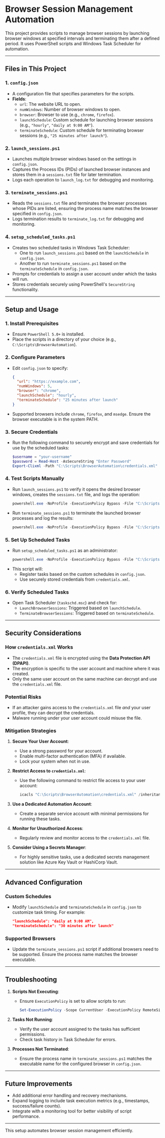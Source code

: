 
# Browser Session Management Automation

This project provides scripts to manage browser sessions by launching browser windows at specified intervals and terminating them after a defined period. It uses PowerShell scripts and Windows Task Scheduler for automation.

---

## **Files in This Project**

### 1. **`config.json`**
   - A configuration file that specifies parameters for the scripts.
   - **Fields**:
     - `url`: The website URL to open.
     - `numWindows`: Number of browser windows to open.
     - `browser`: Browser to use (e.g., `chrome`, `firefox`).
     - `launchSchedule`: Custom schedule for launching browser sessions (e.g., `"hourly"`, `"daily at 9:00 AM"`).
     - `terminateSchedule`: Custom schedule for terminating browser sessions (e.g., `"25 minutes after launch"`).

### 2. **`launch_sessions.ps1`**
   - Launches multiple browser windows based on the settings in `config.json`.
   - Captures the Process IDs (PIDs) of launched browser instances and stores them in a `sessions.txt` file for later termination.
   - Logs each operation to `launch_log.txt` for debugging and monitoring.

### 3. **`terminate_sessions.ps1`**
   - Reads the `sessions.txt` file and terminates the browser processes whose PIDs are listed, ensuring the process name matches the browser specified in `config.json`.
   - Logs termination results to `terminate_log.txt` for debugging and monitoring.

### 4. **`setup_scheduled_tasks.ps1`**
   - Creates two scheduled tasks in Windows Task Scheduler:
     - One to run `launch_sessions.ps1` based on the `launchSchedule` in `config.json`.
     - Another to run `terminate_sessions.ps1` based on the `terminateSchedule` in `config.json`.
   - Prompts for credentials to assign a user account under which the tasks will run.
   - Stores credentials securely using PowerShell's `SecureString` functionality.

---

## **Setup and Usage**

### 1. **Install Prerequisites**
   - Ensure `PowerShell 5.0+` is installed.
   - Place the scripts in a directory of your choice (e.g., `C:\Scripts\BrowserAutomation`).

### 2. **Configure Parameters**
   - Edit `config.json` to specify:
     ```json
     {
       "url": "https://example.com",
       "numWindows": 5,
       "browser": "chrome",
       "launchSchedule": "hourly",
       "terminateSchedule": "25 minutes after launch"
     }
     ```
   - Supported browsers include `chrome`, `firefox`, and `msedge`. Ensure the browser executable is in the system PATH.

### 3. **Secure Credentials**
   - Run the following command to securely encrypt and save credentials for use by the scheduled tasks:
     ```powershell
     $username = "your-username"
     $password = Read-Host -AsSecureString "Enter Password"
     Export-Clixml -Path "C:\Scripts\BrowserAutomation\credentials.xml" -InputObject (New-Object PSCredential ($username, $password))
     ```

### 4. **Test Scripts Manually**
   - Run `launch_sessions.ps1` to verify it opens the desired browser windows, creates the `sessions.txt` file, and logs the operation:
     ```powershell
     powershell.exe -NoProfile -ExecutionPolicy Bypass -File "C:\Scripts\BrowserAutomation\launch_sessions.ps1"
     ```
   - Run `terminate_sessions.ps1` to terminate the launched browser processes and log the results:
     ```powershell
     powershell.exe -NoProfile -ExecutionPolicy Bypass -File "C:\Scripts\BrowserAutomation\terminate_sessions.ps1"
     ```

### 5. **Set Up Scheduled Tasks**
   - Run `setup_scheduled_tasks.ps1` as an administrator:
     ```powershell
     powershell.exe -NoProfile -ExecutionPolicy Bypass -File "C:\Scripts\BrowserAutomation\setup_scheduled_tasks.ps1"
     ```
   - This script will:
     - Register tasks based on the custom schedules in `config.json`.
     - Use securely stored credentials from `credentials.xml`.

### 6. **Verify Scheduled Tasks**
   - Open Task Scheduler (`taskschd.msc`) and check for:
     - `LaunchBrowserSessions`: Triggered based on `launchSchedule`.
     - `TerminateBrowserSessions`: Triggered based on `terminateSchedule`.

---

## **Security Considerations**

### **How `credentials.xml` Works**
- The `credentials.xml` file is encrypted using the **Data Protection API (DPAPI)**.
- The encryption is specific to the user account and machine where it was created.
- Only the same user account on the same machine can decrypt and use the `credentials.xml` file.

### **Potential Risks**
- If an attacker gains access to the `credentials.xml` file *and* your user profile, they can decrypt the credentials.
- Malware running under your user account could misuse the file.

### **Mitigation Strategies**
1. **Secure Your User Account**:
   - Use a strong password for your account.
   - Enable multi-factor authentication (MFA) if available.
   - Lock your system when not in use.

2. **Restrict Access to `credentials.xml`**:
   - Use the following command to restrict file access to your user account:
     ```powershell
     icacls "C:\Scripts\BrowserAutomation\credentials.xml" /inheritance:r /grant:r YourUserName:F
     ```

3. **Use a Dedicated Automation Account**:
   - Create a separate service account with minimal permissions for running these tasks.

4. **Monitor for Unauthorized Access**:
   - Regularly review and monitor access to the `credentials.xml` file.

5. **Consider Using a Secrets Manager**:
   - For highly sensitive tasks, use a dedicated secrets management solution like Azure Key Vault or HashiCorp Vault.

---

## **Advanced Configuration**

### Custom Schedules
   - Modify `launchSchedule` and `terminateSchedule` in `config.json` to customize task timing. For example:
     ```json
     "launchSchedule": "daily at 9:00 AM",
     "terminateSchedule": "30 minutes after launch"
     ```

### Supported Browsers
   - Update the `terminate_sessions.ps1` script if additional browsers need to be supported. Ensure the process name matches the browser executable.

---

## **Troubleshooting**

1. **Scripts Not Executing**:
   - Ensure `ExecutionPolicy` is set to allow scripts to run:
     ```powershell
     Set-ExecutionPolicy -Scope CurrentUser -ExecutionPolicy RemoteSigned
     ```

2. **Tasks Not Running**:
   - Verify the user account assigned to the tasks has sufficient permissions.
   - Check task history in Task Scheduler for errors.

3. **Processes Not Terminated**:
   - Ensure the process name in `terminate_sessions.ps1` matches the executable name for the configured browser in `config.json`.

---

## **Future Improvements**

- Add additional error handling and recovery mechanisms.
- Expand logging to include task execution metrics (e.g., timestamps, success/failure counts).
- Integrate with a monitoring tool for better visibility of script performance.

---

This setup automates browser session management efficiently. 

